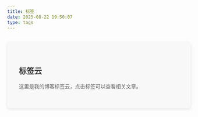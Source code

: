 ```yaml
---
title: 标签
date: 2025-08-22 19:50:07
type: tags
---
```


<div class="tags-content">
  <h2>标签云</h2>
  <p>这里是我的博客标签云，点击标签可以查看相关文章。</p>
</div>

<style>
.tags-content {
  margin: 2rem 0;
  padding: 2rem;
  background-color: #f8f8f8;
  border-radius: 8px;
  box-shadow: 0 2px 8px rgba(0,0,0,0.1);
}

.tags-content h2 {
  color: #333;
  margin-bottom: 1rem;
}

.tags-content p {
  line-height: 1.8;
  color: #666;
  margin-bottom: 1rem;
}
</style>
